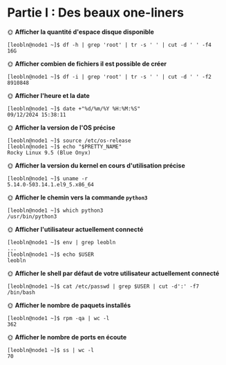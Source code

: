 # Partie I : Des beaux one-liners

🌞 **Afficher la quantité d'espace disque disponible**

```
[leobln@node1 ~]$ df -h | grep 'root' | tr -s ' ' | cut -d ' ' -f4
16G
```

🌞 **Afficher combien de fichiers il est possible de créer**

```
[leobln@node1 ~]$ df -i | grep 'root' | tr -s ' ' | cut -d ' ' -f2
8910848
```

🌞 **Afficher l'heure et la date**

```
[leobln@node1 ~]$ date +"%d/%m/%Y %H:%M:%S"
09/12/2024 15:38:11
```

🌞 **Afficher la version de l'OS précise**

```
[leobln@node1 ~]$ source /etc/os-release
[leobln@node1 ~]$ echo "$PRETTY_NAME"
Rocky Linux 9.5 (Blue Onyx)
```

🌞 **Afficher la version du kernel en cours d'utilisation précise**

```
[leobln@node1 ~]$ uname -r
5.14.0-503.14.1.el9_5.x86_64
```

🌞 **Afficher le chemin vers la commande `python3`**

```
[leobln@node1 ~]$ which python3
/usr/bin/python3
```

🌞 **Afficher l'utilisateur actuellement connecté**

```
[leobln@node1 ~]$ env | grep leobln
...
[leobln@node1 ~]$ echo $USER
leobln
```

🌞 **Afficher le shell par défaut de votre utilisateur actuellement connecté**

```
[leobln@node1 ~]$ cat /etc/passwd | grep $USER | cut -d':' -f7
/bin/bash
```

🌞 **Afficher le nombre de paquets installés**

```
[leobln@node1 ~]$ rpm -qa | wc -l
362
```

🌞 **Afficher le nombre de ports en écoute**

```
[leobln@node1 ~]$ ss | wc -l
70
```
